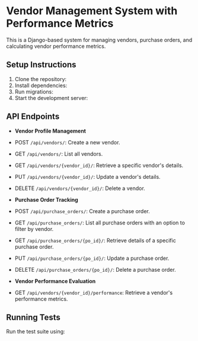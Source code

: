 # Vendor Management System with Performance Metrics

This is a Django-based system for managing vendors, purchase orders, and calculating vendor performance metrics.

## Setup Instructions

1. Clone the repository:
2. Install dependencies:
3. Run migrations:
4. Start the development server:


## API Endpoints

- **Vendor Profile Management**
- POST `/api/vendors/`: Create a new vendor.
- GET `/api/vendors/`: List all vendors.
- GET `/api/vendors/{vendor_id}/`: Retrieve a specific vendor's details.
- PUT `/api/vendors/{vendor_id}/`: Update a vendor's details.
- DELETE `/api/vendors/{vendor_id}/`: Delete a vendor.

- **Purchase Order Tracking**
- POST `/api/purchase_orders/`: Create a purchase order.
- GET `/api/purchase_orders/`: List all purchase orders with an option to filter by vendor.
- GET `/api/purchase_orders/{po_id}/`: Retrieve details of a specific purchase order.
- PUT `/api/purchase_orders/{po_id}/`: Update a purchase order.
- DELETE `/api/purchase_orders/{po_id}/`: Delete a purchase order.

- **Vendor Performance Evaluation**
- GET `/api/vendors/{vendor_id}/performance`: Retrieve a vendor's performance metrics.

## Running Tests

Run the test suite using:
